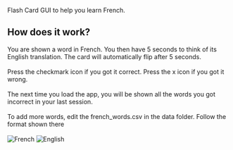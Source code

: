 Flash Card GUI to help you learn French.
## How does it work?
You are shown a word in French. You then have 5 seconds to think of its English translation. The card will automatically flip after 5 seconds.
<br /><br />Press the checkmark icon if you got it correct. Press the x icon if you got it wrong.
<br /><br />The next time you load the app, you will be shown all the words you got incorrect in your last session.
<br /><br />
To add more words, edit the french_words.csv in the data folder. Follow the format shown there
<br /><br />
![French](https://user-images.githubusercontent.com/24804326/138355480-4b0be475-40b1-45e4-b841-c79430e74736.png)
![English](https://user-images.githubusercontent.com/24804326/138355358-336e50d3-5d90-4aaa-92e9-56c730dc73b9.png)




